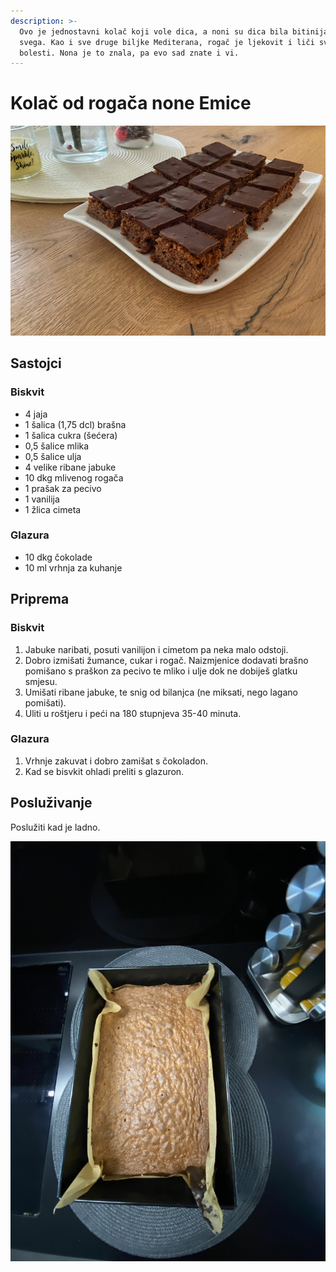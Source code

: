```yaml
---
description: >-
  Ovo je jednostavni kolač koji vole dica, a noni su dica bila bitinija od
  svega. Kao i sve druge biljke Mediterana, rogač je ljekovit i liči sve
  bolesti. Nona je to znala, pa evo sad znate i vi.
---
```


# Kolač od rogača none Emice

![Kola&#x10D; od roga&#x10D;a narezati na kocke i poslu&#x17E;iti ladan.](.gitbook/assets/kolac-od-rogaca-1.jpg)

## Sastojci

### Biskvit

* 4 jaja
* 1 šalica \(1,75 dcl\) brašna
* 1 šalica cukra \(šećera\)
* 0,5 šalice mlika
* 0,5 šalice ulja
* 4 velike ribane jabuke
* 10 dkg mlivenog rogača
* 1 prašak za pecivo
* 1 vanilija
* 1 žlica cimeta

### Glazura

* 10 dkg čokolade
* 10 ml vrhnja za kuhanje

## Priprema

### Biskvit

1. Jabuke naribati, posuti vanilijon i cimetom pa neka malo odstoji.
2. Dobro izmišati žumance, cukar i rogač. Naizmjenice dodavati brašno pomišano s praškon za pecivo te mliko i ulje dok ne dobiješ glatku smjesu. 
3. Umišati ribane jabuke, te snig od bilanjca \(ne miksati, nego lagano pomišati\).
4. Uliti u roštjeru i peći na 180 stupnjeva 35-40 minuta.

### Glazura

1. Vrhnje zakuvat i dobro zamišat s čokoladon.
2. Kad se bisvkit ohladi preliti s glazuron.

## Posluživanje

Poslužiti kad je ladno.

![](.gitbook/assets/kolac-od-rogaca-2.jpeg)

